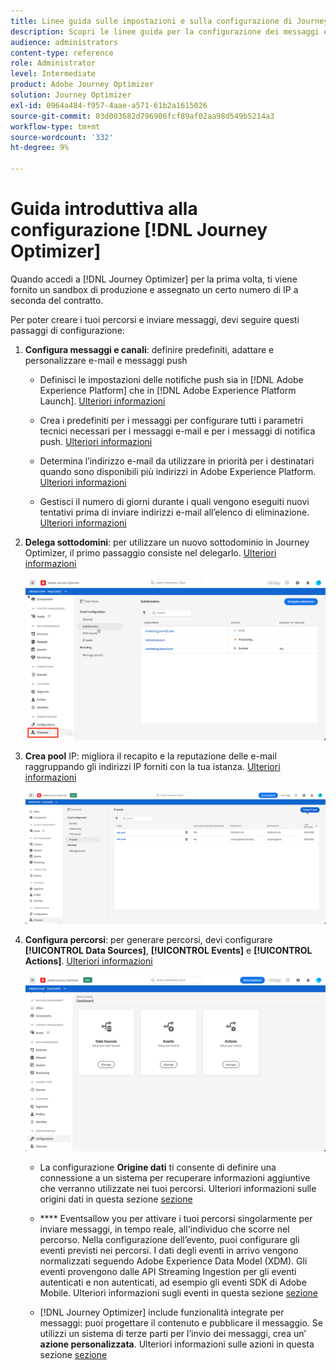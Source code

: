 ```yaml
---
title: Linee guida sulle impostazioni e sulla configurazione di Journey Optimizer
description: Scopri le linee guida per la configurazione dei messaggi e dei percorsi
audience: administrators
content-type: reference
role: Administrator
level: Intermediate
product: Adobe Journey Optimizer
solution: Journey Optimizer
exl-id: 0964a484-f957-4aae-a571-61b2a1615026
source-git-commit: 03d003682d796906fcf89af02aa98d549b5214a3
workflow-type: tm+mt
source-wordcount: '332'
ht-degree: 9%

---
```



# Guida introduttiva alla configurazione [!DNL Journey Optimizer]

Quando accedi a [!DNL Journey Optimizer] per la prima volta, ti viene fornito un sandbox di produzione e assegnato un certo numero di IP a seconda del contratto.

Per poter creare i tuoi percorsi e inviare messaggi, devi seguire questi passaggi di configurazione:

1. **Configura messaggi e canali**: definire predefiniti, adattare e personalizzare e-mail e messaggi push

   * Definisci le impostazioni delle notifiche push sia in [!DNL Adobe Experience Platform] che in [!DNL Adobe Experience Platform Launch]. [Ulteriori informazioni](../push-gs.md)

   * Crea i predefiniti per i messaggi per configurare tutti i parametri tecnici necessari per i messaggi e-mail e per i messaggi di notifica push. [Ulteriori informazioni](message-presets.md)

   * Determina l’indirizzo e-mail da utilizzare in priorità per i destinatari quando sono disponibili più indirizzi in Adobe Experience Platform. [Ulteriori informazioni](primary-email-addresses.md)

   * Gestisci il numero di giorni durante i quali vengono eseguiti nuovi tentativi prima di inviare indirizzi e-mail all’elenco di eliminazione. [Ulteriori informazioni](manage-suppression-list.md)

   <!--
    * Understand push notification flow. [Learn more](../push-gs.md)
    -->

1. **Delega sottodomini**: per utilizzare un nuovo sottodominio in Journey Optimizer, il primo passaggio consiste nel delegarlo. [Ulteriori informazioni](about-subdomain-delegation.md)

   ![](../assets/subdomain.png)

1. **Crea pool** IP: migliora il recapito e la reputazione delle e-mail raggruppando gli indirizzi IP forniti con la tua istanza. [Ulteriori informazioni](ip-pools.md)

   ![](../assets/ip-pool.png)

1. **Configura percorsi**: per generare percorsi, devi configurare  **[!UICONTROL Data Sources]**,  **[!UICONTROL Events]** e  **[!UICONTROL Actions]**. [Ulteriori informazioni](about-data-sources-events-actions.md)

   ![](../assets/admin-menu.png)

   * La configurazione **Origine dati** ti consente di definire una connessione a un sistema per recuperare informazioni aggiuntive che verranno utilizzate nei tuoi percorsi. Ulteriori informazioni sulle origini dati in questa sezione [sezione](../datasource/about-data-sources.md)

   * **** Eventsallow you per attivare i tuoi percorsi singolarmente per inviare messaggi, in tempo reale, all&#39;individuo che scorre nel percorso. Nella configurazione dell’evento, puoi configurare gli eventi previsti nei percorsi. I dati degli eventi in arrivo vengono normalizzati seguendo Adobe Experience Data Model (XDM). Gli eventi provengono dalle API Streaming Ingestion per gli eventi autenticati e non autenticati, ad esempio gli eventi SDK di Adobe Mobile. Ulteriori informazioni sugli eventi in questa sezione [sezione](../event/about-events.md)

   * [!DNL Journey Optimizer] include funzionalità integrate per messaggi: puoi progettare il contenuto e pubblicare il messaggio. Se utilizzi un sistema di terze parti per l’invio dei messaggi, crea un’ **azione personalizzata**. Ulteriori informazioni sulle azioni in questa sezione [sezione](../action/action.md)